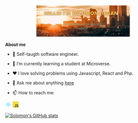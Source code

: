<p align="center"><a href="https://achilles-dev.github.io/my-portfolio-website"><img width="60%" src="./assets/Solomon.png" />
</a></p>

**About me**

- 💼 Self-taugth software engineer.

- 🌱 I’m currently learning a student at Microverse.

- ❤️ I love solving problems using Javascript, React and Php.

- 💬 Ask me about anything [here](https://github.com/Achilles-Dev/Achilles-Dev/issues)

- 📫 How to reach me: 


<code><img height="20" src="https://raw.githubusercontent.com/github/explore/80688e429a7d4ef2fca1e82350fe8e3517d3494d/topics/react/react.png"></code>
<code><img height="20" src="https://raw.githubusercontent.com/github/explore/80688e429a7d4ef2fca1e82350fe8e3517d3494d/topics/javascript/javascript.png"></code>

[![Solomon's GitHub stats](https://github-readme-stats.vercel.app/api?username=Achilles-Dev)](https://github.com/Achilles-Dev/github-readme-stats)

<!--
**Achilles-Dev/Achilles-Dev** is a ✨ _special_ ✨ repository because its `README.md` (this file) appears on your GitHub profile.

Here are some ideas to get you started:

- 🔭 I’m currently working on ...
- 🌱 I’m currently learning ...
- 👯 I’m looking to collaborate on ...
- 🤔 I’m looking for help with ...
- 💬 Ask me about ...
- 📫 How to reach me: ...
- 😄 Pronouns: ...
- ⚡ Fun fact: ...
-->
